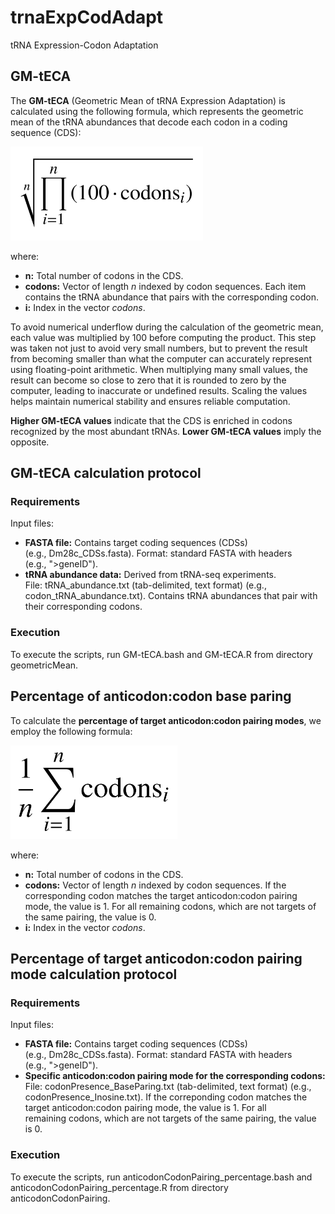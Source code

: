 # trnaExpCodAdapt
tRNA Expression-Codon Adaptation


## GM-tECA

The **GM-tECA** (Geometric Mean of tRNA Expression Adaptation) is calculated using the following formula, which represents the geometric mean of the tRNA abundances that decode each codon in a coding sequence (CDS):

<img src="mediaGeometricaAdaptada.png" alt="Geometric average formula." height="150"/>

where:
* **n:** Total number of codons in the CDS.
* **codons:** Vector of length *n* indexed by codon sequences. Each item contains the tRNA abundance that pairs with the corresponding codon.
* **i:** Index in the vector *codons*.

To avoid numerical underflow during the calculation of the geometric mean, each value was multiplied by 100 before computing the product. This step was taken not just to avoid very small numbers, but to prevent the result from becoming smaller than what the computer can accurately represent using floating-point arithmetic. When multiplying many small values, the result can become so close to zero that it is rounded to zero by the computer, leading to inaccurate or undefined results. Scaling the values helps maintain numerical stability and ensures reliable computation.


**Higher GM-tECA values** indicate that the CDS is enriched in codons recognized by the most abundant tRNAs. **Lower GM-tECA values** imply the opposite.


## GM-tECA calculation protocol

### Requirements

Input files:
* **FASTA file:** Contains target coding sequences (CDSs) (e.g., Dm28c_CDSs.fasta). Format: standard FASTA with headers (e.g., ">geneID").
* **tRNA abundance data:** Derived from tRNA-seq experiments. File: tRNA_abundance.txt (tab-delimited, text format) (e.g., codon_tRNA_abundance.txt). Contains tRNA abundances that pair with their corresponding codons.


### Execution

To execute the scripts, run GM-tECA.bash and GM-tECA.R from directory geometricMean.


## Percentage of anticodon:codon base paring

To calculate the **percentage of target anticodon:codon pairing modes**, we employ the following formula: 

<img src="./mediaAritmetica.png" alt="Arithmetic average formula." height="150"/>

where:
* **n:** Total number of codons in the CDS.
* **codons:** Vector of length *n* indexed by codon sequences. If the corresponding codon matches the target anticodon:codon pairing mode, the value is 1. For all remaining codons, which are not targets of the same pairing, the value is 0.
* **i:** Index in the vector *codons*.


## Percentage of target anticodon:codon pairing mode calculation protocol

### Requirements

Input files:
* **FASTA file:** Contains target coding sequences (CDSs) (e.g., Dm28c_CDSs.fasta). Format: standard FASTA with headers (e.g., ">geneID").
* **Specific anticodon:codon pairing mode for the corresponding codons:** File: codonPresence_BaseParing.txt (tab-delimited, text format) (e.g., codonPresence_Inosine.txt). If the correponding codon matches the target anticodon:codon pairing mode, the value is 1. For all remaining codons, which are not targets of the same pairing, the value is 0.


### Execution

To execute the scripts, run anticodonCodonPairing_percentage.bash and anticodonCodonPairing_percentage.R from directory anticodonCodonPairing.
